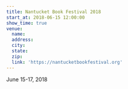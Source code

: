 ```yaml
---
title: Nantucket Book Festival 2018
start_at: 2018-06-15 12:00:00
show_time: true
venue:
  name:
  address:
  city:
  state:
  zip:
  link: 'https://nantucketbookfestival.org'
---
```



June 15-17, 2018

&nbsp;